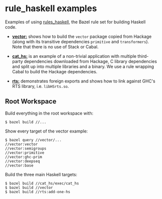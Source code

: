 # rule_haskell examples

Examples of using [rules_haskell][rules_haskell], the Bazel rule set
for building Haskell code.

* [**vector:**](./vector/) shows how to build the `vector` package
  copied from Hackage (along with its transitive dependencies
  `primitive` and `transformers`). Note that there is no use of Stack
  or Cabal.

* [**cat_hs:**](./cat_hs/) is an example of a non-trivial application
  with multiple third-party dependencies downloaded from Hackage,
  C library dependencies and split up into multiple libraries and
  a binary. We use a rule wrapping Cabal to build the Hackage
  dependencies.

* [**rts:**](./rts/) demonstrates foreign exports and shows how to
  link against GHC's RTS library, i.e. `libHSrts.so`.

## Root Workspace

Build everything in the root workspace with:

```
$ bazel build //...
```

Show every target of the vector example:

```
$ bazel query //vector/...
//vector:vector
//vector:semigroups
//vector:primitive
//vector:ghc-prim
//vector:deepseq
//vector:base
```

Build the three main Haskell targets:

```
$ bazel build //cat_hs/exec/cat_hs
$ bazel build //vector
$ bazel build //rts:add-one-hs
```

[rules_haskell]: https://github.com/tweag/rules_haskell
